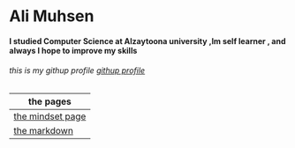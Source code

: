 # Ali Muhsen 
#### I studied Computer Science at Alzaytoona university ,Im self learner , and always I hope to improve my skills 
###### this is my githup profile [githup profile](https://github.com/aliwalid96)


| the pages       | 
| -----------     | 
| [the mindset page ](https://github.com/aliwalid96/reading-notes/blob/main/mindset.md)    | 
|   [the markdown  ](https://github.com/aliwalid96/reading-notes/blob/main/markDown.md)   |

